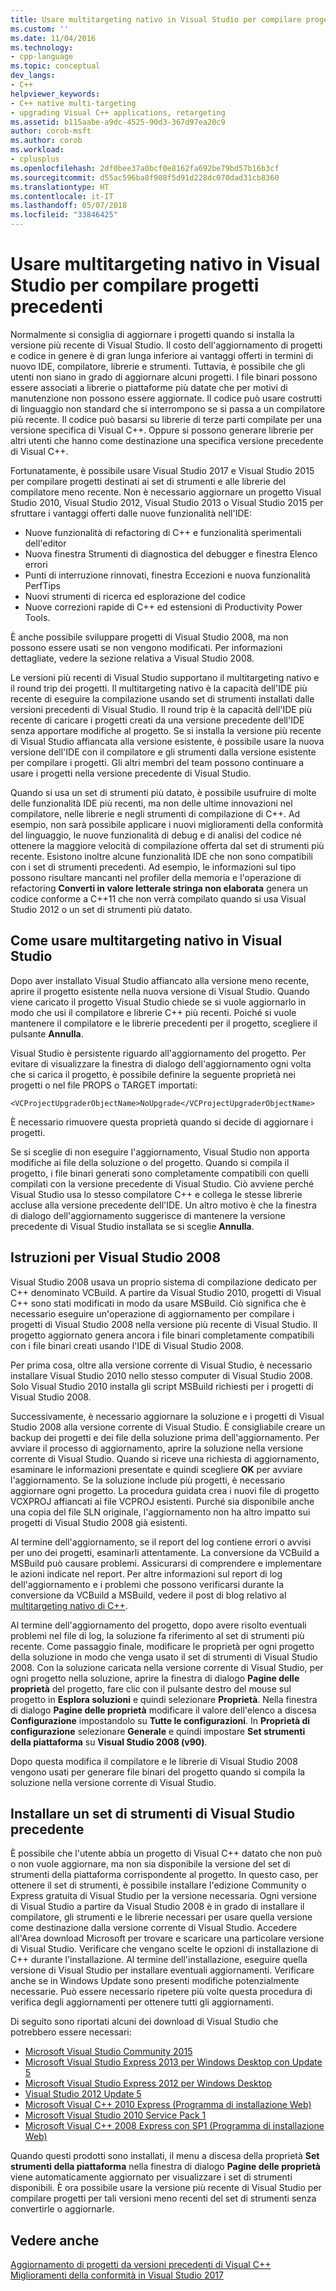 ```yaml
---
title: Usare multitargeting nativo in Visual Studio per compilare progetti precedenti | Microsoft Docs
ms.custom: ''
ms.date: 11/04/2016
ms.technology:
- cpp-language
ms.topic: conceptual
dev_langs:
- C++
helpviewer_keywords:
- C++ native multi-targeting
- upgrading Visual C++ applications, retargeting
ms.assetid: b115aabe-a9dc-4525-90d3-367d97ea20c9
author: corob-msft
ms.author: corob
ms.workload:
- cplusplus
ms.openlocfilehash: 2df0bee37a0bcf0e8162fa692be79bd57b16b3cf
ms.sourcegitcommit: d55ac596ba8f908f5d91d228dc070dad31cb8360
ms.translationtype: HT
ms.contentlocale: it-IT
ms.lasthandoff: 05/07/2018
ms.locfileid: "33846425"
---
```

# <a name="use-native-multi-targeting-in-visual-studio-to-build-old-projects"></a>Usare multitargeting nativo in Visual Studio per compilare progetti precedenti

Normalmente si consiglia di aggiornare i progetti quando si installa la versione più recente di Visual Studio. Il costo dell'aggiornamento di progetti e codice in genere è di gran lunga inferiore ai vantaggi offerti in termini di nuovo IDE, compilatore, librerie e strumenti. Tuttavia, è possibile che gli utenti non siano in grado di aggiornare alcuni progetti. I file binari possono essere associati a librerie o piattaforme più datate che per motivi di manutenzione non possono essere aggiornate. Il codice può usare costrutti di linguaggio non standard che si interrompono se si passa a un compilatore più recente. Il codice può basarsi su librerie di terze parti compilate per una versione specifica di Visual C++. Oppure si possono generare librerie per altri utenti che hanno come destinazione una specifica versione precedente di Visual C++.

Fortunatamente, è possibile usare Visual Studio 2017 e Visual Studio 2015 per compilare progetti destinati ai set di strumenti e alle librerie del compilatore meno recente. Non è necessario aggiornare un progetto Visual Studio 2010, Visual Studio 2012, Visual Studio 2013 o Visual Studio 2015 per sfruttare i vantaggi offerti dalle nuove funzionalità nell'IDE:

 - Nuove funzionalità di refactoring di C++ e funzionalità sperimentali dell'editor
 - Nuova finestra Strumenti di diagnostica del debugger e finestra Elenco errori
 - Punti di interruzione rinnovati, finestra Eccezioni e nuova funzionalità PerfTips
 - Nuovi strumenti di ricerca ed esplorazione del codice
 - Nuove correzioni rapide di C++ ed estensioni di Productivity Power Tools.

È anche possibile sviluppare progetti di Visual Studio 2008, ma non possono essere usati se non vengono modificati. Per informazioni dettagliate, vedere la sezione relativa a Visual Studio 2008.

Le versioni più recenti di Visual Studio supportano il multitargeting nativo e il round trip dei progetti. Il multitargeting nativo è la capacità dell'IDE più recente di eseguire la compilazione usando set di strumenti installati dalle versioni precedenti di Visual Studio. Il round trip è la capacità dell'IDE più recente di caricare i progetti creati da una versione precedente dell'IDE senza apportare modifiche al progetto. Se si installa la versione più recente di Visual Studio affiancata alla versione esistente, è possibile usare la nuova versione dell'IDE con il compilatore e gli strumenti dalla versione esistente per compilare i progetti. Gli altri membri del team possono continuare a usare i progetti nella versione precedente di Visual Studio.

Quando si usa un set di strumenti più datato, è possibile usufruire di molte delle funzionalità IDE più recenti, ma non delle ultime innovazioni nel compilatore, nelle librerie e negli strumenti di compilazione di C++. Ad esempio, non sarà possibile applicare i nuovi miglioramenti della conformità del linguaggio, le nuove funzionalità di debug e di analisi del codice né ottenere la maggiore velocità di compilazione offerta dal set di strumenti più recente. Esistono inoltre alcune funzionalità IDE che non sono compatibili con i set di strumenti precedenti. Ad esempio, le informazioni sul tipo possono risultare mancanti nel profiler della memoria e l'operazione di refactoring **Converti in valore letterale stringa non elaborata** genera un codice conforme a C++11 che non verrà compilato quando si usa Visual Studio 2012 o un set di strumenti più datato.

## <a name="how-to-use-native-multi-targeting-in-visual-studio"></a>Come usare multitargeting nativo in Visual Studio

Dopo aver installato Visual Studio affiancato alla versione meno recente, aprire il progetto esistente nella nuova versione di Visual Studio. Quando viene caricato il progetto Visual Studio chiede se si vuole aggiornarlo in modo che usi il compilatore e librerie C++ più recenti. Poiché si vuole mantenere il compilatore e le librerie precedenti per il progetto, scegliere il pulsante **Annulla**.

Visual Studio è persistente riguardo all'aggiornamento del progetto. Per evitare di visualizzare la finestra di dialogo dell'aggiornamento ogni volta che si carica il progetto, è possibile definire la seguente proprietà nei progetti o nel file PROPS o TARGET importati:

`<VCProjectUpgraderObjectName>NoUpgrade</VCProjectUpgraderObjectName>`

È necessario rimuovere questa proprietà quando si decide di aggiornare i progetti.

Se si sceglie di non eseguire l'aggiornamento, Visual Studio non apporta modifiche ai file della soluzione o del progetto. Quando si compila il progetto, i file binari generati sono completamente compatibili con quelli compilati con la versione precedente di Visual Studio. Ciò avviene perché Visual Studio usa lo stesso compilatore C++ e collega le stesse librerie accluse alla versione precedente dell'IDE. Un altro motivo è che la finestra di dialogo dell'aggiornamento suggerisce di mantenere la versione precedente di Visual Studio installata se si sceglie **Annulla**.

## <a name="instructions-for-visual-studio-2008"></a>Istruzioni per Visual Studio 2008  
  
Visual Studio 2008 usava un proprio sistema di compilazione dedicato per C++ denominato VCBuild. A partire da Visual Studio 2010, progetti di Visual C++ sono stati modificati in modo da usare MSBuild. Ciò significa che è necessario eseguire un'operazione di aggiornamento per compilare i progetti di Visual Studio 2008 nella versione più recente di Visual Studio. Il progetto aggiornato genera ancora i file binari completamente compatibili con i file binari creati usando l'IDE di Visual Studio 2008.

Per prima cosa, oltre alla versione corrente di Visual Studio, è necessario installare Visual Studio 2010 nello stesso computer di Visual Studio 2008. Solo Visual Studio 2010 installa gli script MSBuild richiesti per i progetti di Visual Studio 2008. 

Successivamente, è necessario aggiornare la soluzione e i progetti di Visual Studio 2008 alla versione corrente di Visual Studio. È consigliabile creare un backup dei progetti e dei file della soluzione prima dell'aggiornamento. Per avviare il processo di aggiornamento, aprire la soluzione nella versione corrente di Visual Studio. Quando si riceve una richiesta di aggiornamento, esaminare le informazioni presentate e quindi scegliere **OK** per avviare l'aggiornamento. Se la soluzione include più progetti, è necessario aggiornare ogni progetto. La procedura guidata crea i nuovi file di progetto VCXPROJ affiancati ai file VCPROJ esistenti. Purché sia disponibile anche una copia del file SLN originale, l'aggiornamento non ha altro impatto sui progetti di Visual Studio 2008 già esistenti.

Al termine dell'aggiornamento, se il report del log contiene errori o avvisi per uno dei progetti, esaminarli attentamente. La conversione da VCBuild a MSBuild può causare problemi. Assicurarsi di comprendere e implementare le azioni indicate nel report. Per altre informazioni sul report di log dell'aggiornamento e i problemi che possono verificarsi durante la conversione da VCBuild a MSBuild, vedere il post di blog relativo al [multitargeting nativo di C++](https://blogs.msdn.microsoft.com/vcblog/2009/12/08/c-native-multi-targeting/).

Al termine dell'aggiornamento del progetto, dopo avere risolto eventuali problemi nel file di log, la soluzione fa riferimento al set di strumenti più recente. Come passaggio finale, modificare le proprietà per ogni progetto della soluzione in modo che venga usato il set di strumenti di Visual Studio 2008. Con la soluzione caricata nella versione corrente di Visual Studio, per ogni progetto nella soluzione, aprire la finestra di dialogo **Pagine delle proprietà** del progetto, fare clic con il pulsante destro del mouse sul progetto in **Esplora soluzioni** e quindi selezionare **Proprietà**. Nella finestra di dialogo **Pagine delle proprietà** modificare il valore dell'elenco a discesa **Configurazione** impostandolo su **Tutte le configurazioni**. In **Proprietà di configurazione** selezionare **Generale** e quindi impostare **Set strumenti della piattaforma** su **Visual Studio 2008 (v90)**.

Dopo questa modifica il compilatore e le librerie di Visual Studio 2008 vengono usati per generare file binari del progetto quando si compila la soluzione nella versione corrente di Visual Studio.

## <a name="install-an-older-visual-studio-toolset"></a>Installare un set di strumenti di Visual Studio precedente

È possibile che l'utente abbia un progetto di Visual C++ datato che non può o non vuole aggiornare, ma non sia disponibile la versione del set di strumenti della piattaforma corrispondente al progetto. In questo caso, per ottenere il set di strumenti, è possibile installare l'edizione Community o Express gratuita di Visual Studio per la versione necessaria. Ogni versione di Visual Studio a partire da Visual Studio 2008 è in grado di installare il compilatore, gli strumenti e le librerie necessari per usare quella versione come destinazione dalla versione corrente di Visual Studio. Accedere all'Area download Microsoft per trovare e scaricare una particolare versione di Visual Studio. Verificare che vengano scelte le opzioni di installazione di C++ durante l'installazione. Al termine dell'installazione, eseguire quella versione di Visual Studio per installare eventuali aggiornamenti. Verificare anche se in Windows Update sono presenti modifiche potenzialmente necessarie. Può essere necessario ripetere più volte questa procedura di verifica degli aggiornamenti per ottenere tutti gli aggiornamenti.

Di seguito sono riportati alcuni dei download di Visual Studio che potrebbero essere necessari:

  - [Microsoft Visual Studio Community 2015](https://www.microsoft.com/en-us/download/details.aspx?id=48146)  
  - [Microsoft Visual Studio Express 2013 per Windows Desktop con Update 5](https://www.microsoft.com/en-us/download/details.aspx?id=48131)  
  - [Microsoft Visual Studio Express 2012 per Windows Desktop](https://www.microsoft.com/en-us/download/details.aspx?id=34673)  
  - [Visual Studio 2012 Update 5](https://www.microsoft.com/en-us/download/details.aspx?id=34673)  
  - [Microsoft Visual C++ 2010 Express (Programma di installazione Web)](https://download.microsoft.com/download/1/D/9/1D9A6C0E-FC89-43EE-9658-B9F0E3A76983/vc_web.exe)  
  - [Microsoft Visual Studio 2010 Service Pack 1](https://www.microsoft.com/en-us/download/details.aspx?id=23691)  
  - [Microsoft Visual C++ 2008 Express con SP1 (Programma di installazione Web)](https://go.microsoft.com/?linkid=7729279)  

Quando questi prodotti sono installati, il menu a discesa della proprietà **Set strumenti della piattaforma** nella finestra di dialogo **Pagine delle proprietà** viene automaticamente aggiornato per visualizzare i set di strumenti disponibili. È ora possibile usare la versione più recente di Visual Studio per compilare progetti per tali versioni meno recenti del set di strumenti senza convertirle o aggiornarle.

## <a name="see-also"></a>Vedere anche

[Aggiornamento di progetti da versioni precedenti di Visual C++](upgrading-projects-from-earlier-versions-of-visual-cpp.md)  
[Miglioramenti della conformità in Visual Studio 2017](../cpp-conformance-improvements-2017.md)  
